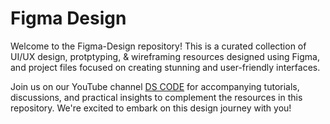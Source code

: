 # Figma Design

Welcome to the Figma-Design repository! This is a curated collection of UI/UX design, protptyping, & wireframing resources designed using Figma, and project files focused on creating stunning and user-friendly interfaces.

Join us on our YouTube channel <a href="https://www.youtube.com/@DSCodetech">DS CODE</a> for accompanying tutorials, discussions, and practical insights to complement the resources in this repository. We're excited to embark on this design journey with you!
